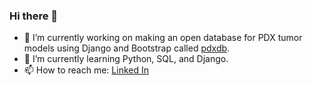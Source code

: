 ### Hi there 👋

- 🔭 I’m currently working on making an open database for PDX tumor models using Django and Bootstrap called [pdxdb](https://github.com/Optimizer-Prime/pdxdb). 
- 🌱 I’m currently learning Python, SQL, and Django.
- 📫 How to reach me: [Linked In](https://www.linkedin.com/in/stuart-clayton-45521113a/)

<!--
**Optimizer-Prime/Optimizer-Prime** is a ✨ _special_ ✨ repository because its `README.md` (this file) appears on your GitHub profile.

Here are some ideas to get you started:

- 🔭 I’m currently working on ...
- 🌱 I’m currently learning ...
- 👯 I’m looking to collaborate on ...
- 🤔 I’m looking for help with ...
- 💬 Ask me about ...
- 📫 How to reach me: ...
- 😄 Pronouns: ...
- ⚡ Fun fact: ...
-->

